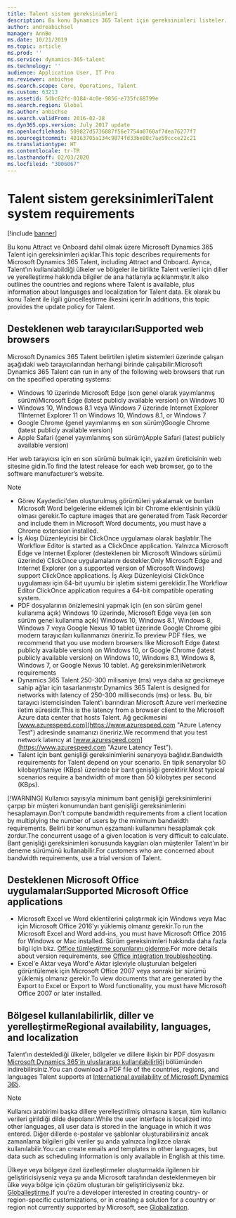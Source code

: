 ```yaml
---
title: Talent sistem gereksinimleri
description: Bu konu Dynamics 365 Talent için gereksinimleri listeler.
author: andreabichsel
manager: AnnBe
ms.date: 10/21/2019
ms.topic: article
ms.prod: ''
ms.service: dynamics-365-talent
ms.technology: ''
audience: Application User, IT Pro
ms.reviewer: anbichse
ms.search.scope: Core, Operations, Talent
ms.custom: 63213
ms.assetid: 5dbc62fc-0184-4c0e-9856-e735fc68799e
ms.search.region: Global
ms.author: anbichse
ms.search.validFrom: 2016-02-28
ms.dyn365.ops.version: July 2017 update
ms.openlocfilehash: 509827d5736887f56e7754a0760af7dea76277f7
ms.sourcegitcommit: 40163705a134c9874fd33be80c7ae59ccce22c21
ms.translationtype: HT
ms.contentlocale: tr-TR
ms.lasthandoff: 02/03/2020
ms.locfileid: "3006067"
---
```

# <a name="talent-system-requirements"></a><span data-ttu-id="d8d6d-103">Talent sistem gereksinimleri</span><span class="sxs-lookup"><span data-stu-id="d8d6d-103">Talent system requirements</span></span>

[!include [banner](includes/banner.md)]

<span data-ttu-id="d8d6d-104">Bu konu Attract ve Onboard dahil olmak üzere Microsoft Dynamics 365 Talent için gereksinimleri açıklar.</span><span class="sxs-lookup"><span data-stu-id="d8d6d-104">This topic describes requirements for Microsoft Dynamics 365 Talent, including Attract and Onboard.</span></span> <span data-ttu-id="d8d6d-105">Ayrıca, Talent'ın kullanılabildiği ülkeler ve bölgeler ile birlikte Talent verileri için diller ve yerelleştirme hakkında bilgiler de ana hatlarıyla açıklanmıştır.</span><span class="sxs-lookup"><span data-stu-id="d8d6d-105">It also outlines the countries and regions where Talent is available, plus information about languages and localization for Talent data.</span></span> <span data-ttu-id="d8d6d-106">Ek olarak bu konu Talent ile ilgili güncelleştirme ilkesini içerir.</span><span class="sxs-lookup"><span data-stu-id="d8d6d-106">In additions, this topic provides the update policy for Talent.</span></span>

## <a name="supported-web-browsers"></a><span data-ttu-id="d8d6d-107">Desteklenen web tarayıcıları</span><span class="sxs-lookup"><span data-stu-id="d8d6d-107">Supported web browsers</span></span>

<span data-ttu-id="d8d6d-108">Microsoft Dynamics 365 Talent belirtilen işletim sistemleri üzerinde çalışan aşağıdaki web tarayıcılarından herhangi birinde çalışabilir:</span><span class="sxs-lookup"><span data-stu-id="d8d6d-108">Microsoft Dynamics 365 Talent can run in any of the following web browsers that run on the specified operating systems:</span></span> 

*   <span data-ttu-id="d8d6d-109">Windows 10 üzerinde Microsoft Edge (son genel olarak yayımlanmış sürüm)</span><span class="sxs-lookup"><span data-stu-id="d8d6d-109">Microsoft Edge (latest publicly available version) on Windows 10</span></span>
*   <span data-ttu-id="d8d6d-110">Windows 10, Windows 8.1 veya Windows 7 üzerinde Internet Explorer 11</span><span class="sxs-lookup"><span data-stu-id="d8d6d-110">Internet Explorer 11 on Windows 10, Windows 8.1, or Windows 7</span></span>
*   <span data-ttu-id="d8d6d-111">Google Chrome (genel yayımlanmış en son sürüm)</span><span class="sxs-lookup"><span data-stu-id="d8d6d-111">Google Chrome (latest publicly available version)</span></span>
*   <span data-ttu-id="d8d6d-112">Apple Safari (genel yayımlanmış son sürüm)</span><span class="sxs-lookup"><span data-stu-id="d8d6d-112">Apple Safari (latest publicly available version)</span></span>

<span data-ttu-id="d8d6d-113">Her web tarayıcısı için en son sürümü bulmak için, yazılım üreticisinin web sitesine gidin.</span><span class="sxs-lookup"><span data-stu-id="d8d6d-113">To find the latest release for each web browser, go to the software manufacturer’s website.</span></span> 

> [!NOTE]
> * <span data-ttu-id="d8d6d-114">Görev Kaydedici'den oluşturulmuş görüntüleri yakalamak ve bunları Microsoft Word belgelerine eklemek için bir Chrome eklentisinin yüklü olması gerekir.</span><span class="sxs-lookup"><span data-stu-id="d8d6d-114">To capture images that are generated from Task Recorder and include them in Microsoft Word documents, you must have a Chrome extension installed.</span></span> 
> * <span data-ttu-id="d8d6d-115">İş Akışı Düzenleyicisi bir ClickOnce uygulaması olarak başlatılır.</span><span class="sxs-lookup"><span data-stu-id="d8d6d-115">The Workflow Editor is started as a ClickOnce application.</span></span> <span data-ttu-id="d8d6d-116">Yalnızca Microsoft Edge ve Internet Explorer (desteklenen bir Microsoft Windows sürümü üzerinde) ClickOnce uygulamalarını destekler.</span><span class="sxs-lookup"><span data-stu-id="d8d6d-116">Only Microsoft Edge and Internet Explorer (on a supported version of Microsoft Windows) support ClickOnce applications.</span></span> <span data-ttu-id="d8d6d-117">İş Akışı Düzenleyicisi ClickOnce uygulaması için 64-bit uyumlu bir işletim sistemi gereklidir.</span><span class="sxs-lookup"><span data-stu-id="d8d6d-117">The Workflow Editor ClickOnce application requires a 64-bit compatible operating system.</span></span>
> * <span data-ttu-id="d8d6d-118">PDF dosyalarının önizlemesini yapmak için (en son sürüm genel kullanıma açık) Windows 10 üzerinde, Microsoft Edge veya (en son sürüm genel kullanıma açık) Windows 10, Windows 8.1, Windows 8, Windows 7 veya Google Nexus 10 tablet üzerinde Google Chrome gibi modern tarayıcıları kullanmanızı öneririz.</span><span class="sxs-lookup"><span data-stu-id="d8d6d-118">To preview PDF files, we recommend that you use modern browsers like Microsoft Edge (latest publicly available version) on Windows 10, or Google Chrome (latest publicly available version) on Windows 10, Windows 8.1, Windows 8, Windows 7, or Google Nexus 10 tablet.</span></span>
>   <span data-ttu-id="d8d6d-119">Ağ gereksinimleri</span><span class="sxs-lookup"><span data-stu-id="d8d6d-119">Network requirements</span></span>
> * <span data-ttu-id="d8d6d-120">Dynamics 365 Talent 250-300 milisaniye (ms) veya daha az gecikmeye sahip ağlar için tasarlanmıştır.</span><span class="sxs-lookup"><span data-stu-id="d8d6d-120">Dynamics 365 Talent is designed for networks with latency of 250-300 milliseconds (ms) or less.</span></span> <span data-ttu-id="d8d6d-121">Bu, bir tarayıcı istemcisinden Talent'ı barındıran Microsoft Azure veri merkezine iletim süresidir.</span><span class="sxs-lookup"><span data-stu-id="d8d6d-121">This is the latency from a browser client to the Microsoft Azure data center that hosts Talent.</span></span> <span data-ttu-id="d8d6d-122">Ağ gecikmesini [www.azurespeed.com](https://www.azurespeed.com "Azure Latency Test") adresinde sınamanızı öneririz.</span><span class="sxs-lookup"><span data-stu-id="d8d6d-122">We recommend that you test network latency at [www.azurespeed.com](https://www.azurespeed.com "Azure Latency Test").</span></span>
> * <span data-ttu-id="d8d6d-123">Talent için bant genişliği gereksinimlerini senaryoya bağlıdır.</span><span class="sxs-lookup"><span data-stu-id="d8d6d-123">Bandwidth requirements for Talent depend on your scenario.</span></span> <span data-ttu-id="d8d6d-124">En tipik senaryolar 50 kilobayt/saniye (KBps) üzerinde bir bant genişliği gerektirir.</span><span class="sxs-lookup"><span data-stu-id="d8d6d-124">Most typical scenarios require a bandwidth of more than 50 kilobytes per second (KBps).</span></span>
> 
> [!WARNING]
> <span data-ttu-id="d8d6d-125">Kullanıcı sayısıyla minimum bant genişliği gereksinimlerini çarpıp bir müşteri konumundan bant genişliği gereksinimlerini hesaplamayın.</span><span class="sxs-lookup"><span data-stu-id="d8d6d-125">Don't compute bandwidth requirements from a client location by multiplying the number of users by the minimum bandwidth requirements.</span></span> <span data-ttu-id="d8d6d-126">Belirli bir konumun eşzamanlı kullanımını hesaplamak çok zordur.</span><span class="sxs-lookup"><span data-stu-id="d8d6d-126">The concurrent usage of a given location is very difficult to calculate.</span></span> <span data-ttu-id="d8d6d-127">Bant genişliği gereksinimleri konusunda kaygıları olan müşteriler Talent'ın bir deneme sürümünü kullanabilir.</span><span class="sxs-lookup"><span data-stu-id="d8d6d-127">For customers who are concerned about bandwidth requirements, use a trial version of Talent.</span></span>

## <a name="supported-microsoft-office-applications"></a><span data-ttu-id="d8d6d-128">Desteklenen Microsoft Office uygulamaları</span><span class="sxs-lookup"><span data-stu-id="d8d6d-128">Supported Microsoft Office applications</span></span>

* <span data-ttu-id="d8d6d-129">Microsoft Excel ve Word eklentilerini çalıştırmak için Windows veya Mac için Microsoft Office 2016'yı yüklemiş olmanız gerekir.</span><span class="sxs-lookup"><span data-stu-id="d8d6d-129">To run the Microsoft Excel and Word add-ins, you must have Microsoft Office 2016 for Windows or Mac installed.</span></span> <span data-ttu-id="d8d6d-130">Sürüm gereksinimleri hakkında daha fazla bilgi için bkz. [Office tümleştirme sorunlarını giderme](../dev-itpro/office-integration/office-integration-troubleshooting.md "Office tümleştirme sorunlarını giderme").</span><span class="sxs-lookup"><span data-stu-id="d8d6d-130">For more details about version requirements, see [Office integration troubleshooting](../dev-itpro/office-integration/office-integration-troubleshooting.md "Office integration troubleshooting").</span></span>
* <span data-ttu-id="d8d6d-131">Excel'e Aktar veya Word'e Aktar işleviyle oluşturulan belgeleri görüntülemek için Microsoft Office 2007 veya sonraki bir sürümü yüklemiş olmanız gerekir.</span><span class="sxs-lookup"><span data-stu-id="d8d6d-131">To view documents that are generated by the Export to Excel or Export to Word functionality, you must have Microsoft Office 2007 or later installed.</span></span>

## <a name="regional-availability-languages-and-localization"></a><span data-ttu-id="d8d6d-132">Bölgesel kullanılabilirlik, diller ve yerelleştirme</span><span class="sxs-lookup"><span data-stu-id="d8d6d-132">Regional availability, languages, and localization</span></span>

<span data-ttu-id="d8d6d-133">Talent'ın desteklediği ülkeler, bölgeler ve dillere ilişkin bir PDF dosyasını [Microsoft Dynamics 365'in uluslararası kullanılabilirliği](https://docs.microsoft.com/dynamics365/get-started/availability) bölümünden indirebilirsiniz.</span><span class="sxs-lookup"><span data-stu-id="d8d6d-133">You can download a PDF file of the countries, regions, and languages Talent supports at [International availability of Microsoft Dynamics 365](https://docs.microsoft.com/dynamics365/get-started/availability).</span></span> 

> [!NOTE]
> <span data-ttu-id="d8d6d-134">Kullanıcı arabirimi başka dillere yerelleştirilmiş olmasına karşın, tüm kullanıcı verileri girildiği dilde depolanır.</span><span class="sxs-lookup"><span data-stu-id="d8d6d-134">While the user interface is localized into other languages, all user data is stored in the language in which it was entered.</span></span> <span data-ttu-id="d8d6d-135">Diğer dillerde e-postalar ve şablonlar oluşturabilirsiniz ancak zamanlama bilgileri gibi veriler şu anda yalnızca İngilizce olarak kullanılabilir.</span><span class="sxs-lookup"><span data-stu-id="d8d6d-135">You can create emails and templates in other languages, but data such as scheduling information is only available in English at this time.</span></span>

<span data-ttu-id="d8d6d-136">Ülkeye veya bölgeye özel özelleştirmeler oluşturmakla ilgilenen bir geliştiricisiyseniz veya şu anda Microsoft tarafından desteklenmeyen bir ülke veya bölge için çözüm oluşturan bir geliştiriciyseniz bkz. [Globalleştirme](https://docs.microsoft.com/dynamics365/unified-operations/dev-itpro/lcs-solutions/country-region).</span><span class="sxs-lookup"><span data-stu-id="d8d6d-136">If you're a developer interested in creating country- or region-specific customizations, or in creating a solution for a country or region not currently supported by Microsoft, see [Globalization](https://docs.microsoft.com/dynamics365/unified-operations/dev-itpro/lcs-solutions/country-region).</span></span>


